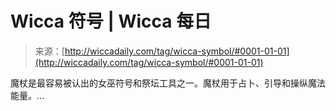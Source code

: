 <!--yml

分类: 未分类

日期: 2024年06月12日 18:24:57

-->

# Wicca 符号 | Wicca 每日

> 来源：[http://wiccadaily.com/tag/wicca-symbol/#0001-01-01](http://wiccadaily.com/tag/wicca-symbol/#0001-01-01)

魔杖是最容易被认出的女巫符号和祭坛工具之一。魔杖用于占卜、引导和操纵魔法能量。…
